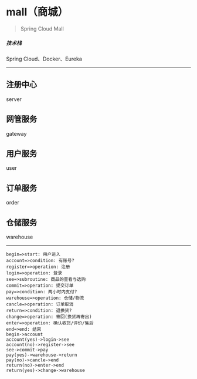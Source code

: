# mall（商城）

> Spring Cloud Mall

##### 技术栈

Spring Cloud、Docker、Eureka

------

## 注册中心

server

## 网管服务

gateway

## 用户服务

user

## 订单服务

order

## 仓储服务

warehouse

---

```flow
begin=>start: 用户进入
account=>condition: 有账号?
register=>operation: 注册
login=>operation: 登录
see=>subroutine: 商品的查看与选购
commit=>operation: 提交订单
pay=>condition: 两小时内支付?
warehouse=>operation: 仓储/物流
cancle=>operation: 订单取消
return=>condition: 退换货?
change=>operation: 寄回(换货再寄出)
enter=>operation: 确认收货/评价/售后
end=>end: 结束
begin->account
account(yes)->login->see
account(no)->register->see
see->commit->pay
pay(yes)->warehouse->return
pay(no)->cancle->end
return(no)->enter->end
return(yes)->change->warehouse
```

